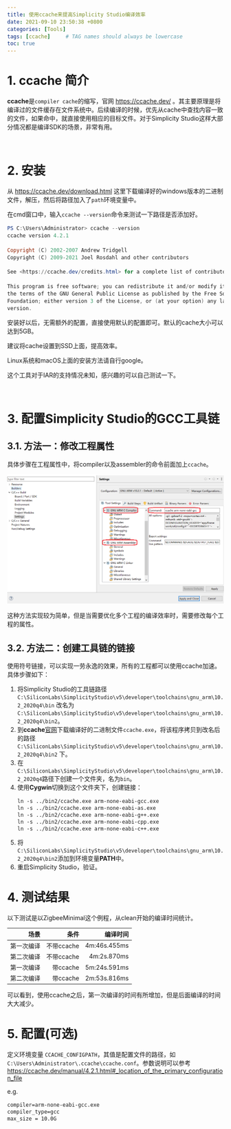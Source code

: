 ```yaml
---
title: 使用ccache来提高Simplicity Studio编译效率
date: 2021-09-10 23:50:38 +0800 
categories: [Tools]
tags: [ccache]     # TAG names should always be lowercase
toc: true
---
```


# 1. ccache 简介
**ccache**是`compiler cache`的缩写，官网 https://ccache.dev/ 。其主要原理是将编译过的文件缓存在文件系统中。后续编译的时候，优先从cache中查找内容一致的文件，如果命中，就直接使用相应的目标文件。对于Simplicity Studio这样大部分情况都是编译SDK的场景，非常有用。

<br>

# 2. 安装
从 https://ccache.dev/download.html 这里下载编译好的windows版本的二进制文件，解压，然后将路径加入了`path`环境变量中。

在cmd窗口中，输入`ccache --version`命令来测试一下路径是否添加好。
```powershell
PS C:\Users\Administrator> ccache --version
ccache version 4.2.1

Copyright (C) 2002-2007 Andrew Tridgell
Copyright (C) 2009-2021 Joel Rosdahl and other contributors

See <https://ccache.dev/credits.html> for a complete list of contributors.

This program is free software; you can redistribute it and/or modify it under
the terms of the GNU General Public License as published by the Free Software
Foundation; either version 3 of the License, or (at your option) any later
version.
```

安装好以后，无需额外的配置，直接使用默认的配置即可。默认的cache大小可以达到5GB。

建议将cache设置到SSD上面，提高效率。

Linux系统和macOS上面的安装方法请自行google。

这个工具对于IAR的支持情况未知，感兴趣的可以自己测试一下。

<br>

# 3. 配置Simplicity Studio的GCC工具链

## 3.1. 方法一：修改工程属性

具体步骤在工程属性中，将compiler以及assembler的命令前面加上`ccache`。

<div align="center">
	<img src="/assets/img/2021-09-10-ccache-prj-prop.png">
</div>

这种方法实现较为简单，但是当需要优化多个工程的编译效率时，需要修改每个工程的属性。

## 3.2. 方法二：创建工具链的链接
使用符号链接，可以实现一劳永逸的效果，所有的工程都可以使用ccache加速。具体步骤如下：

1. 将Simplicity Studio的工具链路径 `C:\SiliconLabs\SimplicityStudio\v5\developer\toolchains\gnu_arm\10.2_2020q4\bin` 改名为`C:\SiliconLabs\SimplicityStudio\v5\developer\toolchains\gnu_arm\10.2_2020q4\bin2`。
2. 到**ccache**[官网](https://ccache.dev/download.html)下载编译好的二进制文件`ccache.exe`，将该程序拷贝到改名后的路径`C:\SiliconLabs\SimplicityStudio\v5\developer\toolchains\gnu_arm\10.2_2020q4\bin2` 下。
3. 在`C:\SiliconLabs\SimplicityStudio\v5\developer\toolchains\gnu_arm\10.2_2020q4`路径下创建一个文件夹，名为`bin`。
4. 使用**Cygwin**切换到这个文件夹下，创建链接：
   ```Shell
   ln -s ../bin2/ccache.exe arm-none-eabi-gcc.exe
   ln -s ../bin2/ccache.exe arm-none-eabi-as.exe
   ln -s ../bin2/ccache.exe arm-none-eabi-g++.exe
   ln -s ../bin2/ccache.exe arm-none-eabi-cpp.exe
   ln -s ../bin2/ccache.exe arm-none-eabi-c++.exe
   ```
5. 将`C:\SiliconLabs\SimplicityStudio\v5\developer\toolchains\gnu_arm\10.2_2020q4\bin2`添加到环境变量**PATH**中。
6. 重启Simplicity Studio，验证。


# 4. 测试结果
以下测试是以ZigbeeMinimal这个例程，从clean开始的编译时间统计。

场景 | 条件 | 编译时间
-:|-:|-:
第一次编译|不带ccache|4m:46s.455ms
第二次编译|不带ccache|4m:2s.870ms
第一次编译|带ccache|5m:24s.591ms
第二次编译|带ccache|2m:53s.816ms

可以看到，使用ccache之后，第一次编译的时间有所增加，但是后面编译的时间大大减少。


# 5. 配置(可选)
定义环境变量 `CCACHE_CONFIGPATH`，其值是配置文件的路径，如`C:\Users\Administrator\.ccache\ccache.conf`。参数说明可以参考 https://ccache.dev/manual/4.2.1.html#_location_of_the_primary_configuration_file

e.g.

```
compiler=arm-none-eabi-gcc.exe
compiler_type=gcc
max_size = 10.0G
```